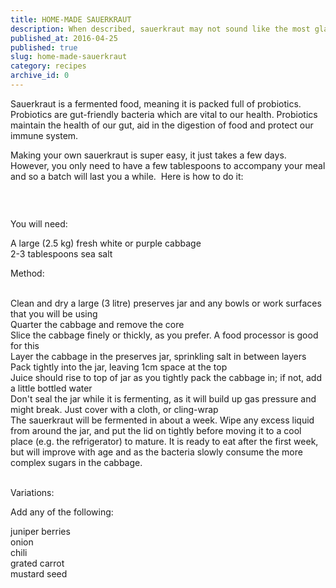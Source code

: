 ```yaml
---
title: HOME-MADE SAUERKRAUT
description: When described, sauerkraut may not sound like the most glamorous of foods, but that shouldn't put you off trying it. Considered by many as a "super food", this dish is packed full of health-boosting goodness. Once you try it, you will soon love it and be adding it as a side to your meals.
published_at: 2016-04-25
published: true
slug: home-made-sauerkraut
category: recipes
archive_id: 0
---
```


<div><p>Sauerkraut is a fermented food, meaning it is packed full of probiotics. Probiotics are gut-friendly bacteria which are vital to our health. Probiotics maintain the health of our gut,&nbsp;aid in the digestion of food and protect our immune system.&nbsp;</p>
<p>Making your own sauerkraut is super easy, it just takes a few days. However, you only need to have a few tablespoons to accompany your meal and so a batch will last you a while. &nbsp;Here is how to do it:</p>
<p>&nbsp;</p>
<p><img src="/assets/media/13/conversions/web.jpg" alt="" /></p>
<p>You will need:</p>
<p>A large (2.5 kg) fresh white or purple cabbage<br />2-3 tablespoons sea salt</p>
<p>Method:</p>
<p><br />Clean and dry a large (3 litre) preserves jar and any bowls or work surfaces that you will be using<br />Quarter the cabbage and remove the core<br />Slice the cabbage finely or thickly, as you prefer. A food processor is good for this<br />Layer the cabbage in the preserves jar, sprinkling salt in between layers<br />Pack tightly into the jar, leaving 1cm space at the top<br />Juice should rise to top of jar as you tightly pack the cabbage in; if not, add a little bottled water<br />Don't seal the jar while it is fermenting, as it will build up gas pressure and might break. Just cover with a cloth, or cling-wrap<br />The sauerkraut will be fermented in about a week. Wipe any excess liquid from around the jar, and put the lid on tightly before moving it to a cool place (e.g. the refrigerator) to mature. It is ready to eat after the first week, but will improve with age and as the bacteria slowly consume the more complex sugars in the cabbage.</p>
<p><br />Variations:</p>
<p>Add any of the following:</p>
<p>juniper berries<br />onion<br />chili<br />grated carrot<br />mustard seed</p>
<p>&nbsp;</p></div>
